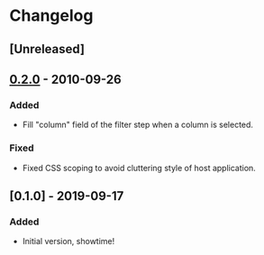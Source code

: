 # Changelog

## [Unreleased]

## [0.2.0] - 2010-09-26
### Added
- Fill "column" field of the filter step when a column is selected.

### Fixed
- Fixed CSS scoping to avoid cluttering style of host application.

## [0.1.0] - 2019-09-17
### Added
- Initial version, showtime!

[0.2.0]: https://github.com/ToucanToco/vue-query-builder/releases/tag/v0.2.0


